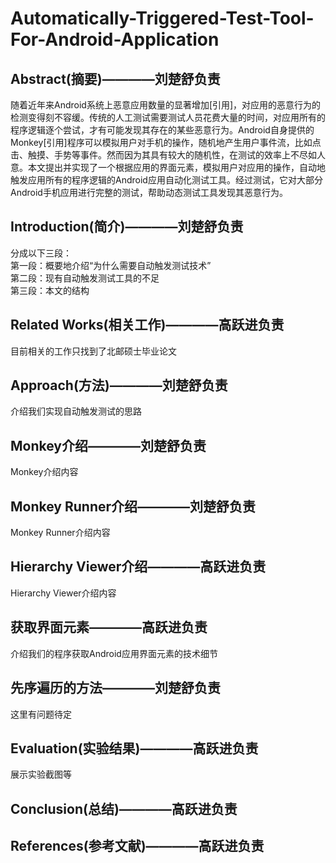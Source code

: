 # Automatically-Triggered-Test-Tool-For-Android-Application
## Abstract(摘要)————刘楚舒负责
随着近年来Android系统上恶意应用数量的显著增加[引用]，对应用的恶意行为的检测变得刻不容缓。传统的人工测试需要测试人员花费大量的时间，对应用所有的程序逻辑逐个尝试，才有可能发现其存在的某些恶意行为。Android自身提供的Monkey[引用]程序可以模拟用户对手机的操作，随机地产生用户事件流，比如点击、触摸、手势等事件。然而因为其具有较大的随机性，在测试的效率上不尽如人意。本文提出并实现了一个根据应用的界面元素，模拟用户对应用的操作，自动地触发应用所有的程序逻辑的Android应用自动化测试工具。经过测试，它对大部分Android手机应用进行完整的测试，帮助动态测试工具发现其恶意行为。
  
## Introduction(简介)————刘楚舒负责
分成以下三段：<br>
第一段：概要地介绍“为什么需要自动触发测试技术”<br>
第二段：现有自动触发测试工具的不足<br>
第三段：本文的结构<br>
  
## Related Works(相关工作)————高跃进负责
目前相关的工作只找到了北邮硕士毕业论文

## Approach(方法)————刘楚舒负责
介绍我们实现自动触发测试的思路
  
## Monkey介绍————刘楚舒负责
Monkey介绍内容
  
## Monkey Runner介绍————刘楚舒负责
Monkey Runner介绍内容
  
## Hierarchy Viewer介绍————高跃进负责
Hierarchy Viewer介绍内容
  
## 获取界面元素————高跃进负责
介绍我们的程序获取Android应用界面元素的技术细节
  
## 先序遍历的方法————刘楚舒负责
这里有问题待定
  
## Evaluation(实验结果)————高跃进负责
展示实验截图等
  
## Conclusion(总结)————高跃进负责

## References(参考文献)————高跃进负责
